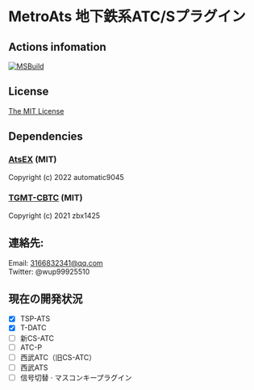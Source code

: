 # MetroAts 地下鉄系ATC/Sプラグイン  

## Actions infomation
[![MSBuild](https://github.com/winup-zhou/MetroAts/actions/workflows/build.yml/badge.svg)](https://github.com/winup-zhou/MetroAts/actions/workflows/build.yml)

## License
[The MIT License](LICENSE)

## Dependencies
### [AtsEX](https://github.com/automatic9045/AtsEX) (MIT)

Copyright (c) 2022 automatic9045

### [TGMT-CBTC](https://github.com/zbx1425/TGMT-CBTC) (MIT)

Copyright (c) 2021 zbx1425

## 連絡先:
Email: 3166832341@qq.com  
Twitter: @wup99925510  

## 現在の開発状況
- [x] TSP-ATS
- [x] T-DATC
- [ ] 新CS-ATC
- [ ] ATC-P
- [ ] 西武ATC（旧CS-ATC）
- [ ] 西武ATS
- [ ] 信号切替 · マスコンキープラグイン
